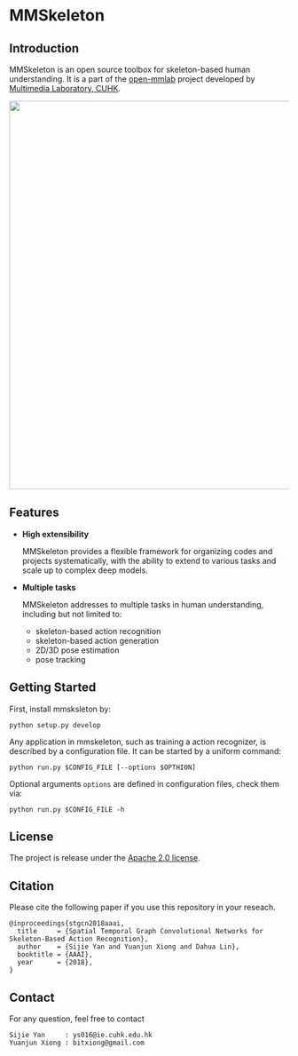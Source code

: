 # MMSkeleton

## Introduction

MMSkeleton is an open source toolbox for skeleton-based human understanding.
It is a part of the [open-mmlab](https://github.com/open-mmlab) project developed by [Multimedia Laboratory, CUHK](http://mmlab.ie.cuhk.edu.hk/).

<p align="center">
    <img src="demo/recognition/demo_video.gif", width="700">
</p>

## Features

- **High extensibility**

    MMSkeleton provides a flexible framework for organizing codes and projects systematically, with the ability to extend to various tasks and scale up to complex deep models.

- **Multiple tasks**

    MMSkeleton addresses to multiple tasks in human understanding, including but not limited to:
    - skeleton-based action recognition
    - skeleton-based action generation
    - 2D/3D pose estimation
    - pose tracking


## Getting Started

First, install mmsksleton by:
``` shell
python setup.py develop
```
Any application in mmskeleton, such as training a action recognizer, is described by a configuration file. It can be started by a uniform command:
``` shell
python run.py $CONFIG_FILE [--options $OPTHION]
```
Optional arguments `options` are defined in configuration files,
check them via:
``` shell
python run.py $CONFIG_FILE -h
```

## License
The project is release under the [Apache 2.0 license](https://github.com/open-mmlab/mmskeleton/blob/master/LICENSE).

## Citation
Please cite the following paper if you use this repository in your reseach.
```
@inproceedings{stgcn2018aaai,
  title     = {Spatial Temporal Graph Convolutional Networks for Skeleton-Based Action Recognition},
  author    = {Sijie Yan and Yuanjun Xiong and Dahua Lin},
  booktitle = {AAAI},
  year      = {2018},
}
```

## Contact
For any question, feel free to contact
```
Sijie Yan     : ys016@ie.cuhk.edu.hk
Yuanjun Xiong : bitxiong@gmail.com
```
